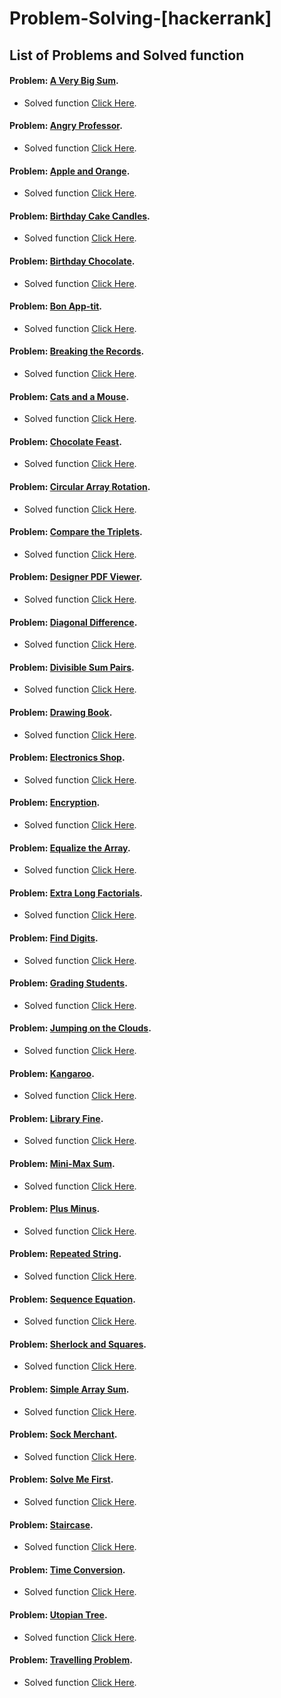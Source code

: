 # Problem-Solving-[hackerrank]
## List of Problems and Solved function
#### Problem: [A Very Big Sum](https://github.com/AMIYAMAITY/Problem-Solving--hackerrank/blob/master/Problem%20Solving/A%20Very%20Big%20Sum/a-very-big-sum-English.pdf).
- Solved function [Click Here](https://github.com/AMIYAMAITY/Problem-Solving--hackerrank/blob/master/Problem%20Solving/A%20Very%20Big%20Sum/AVeryBigSum.c).
#### Problem: [Angry Professor](https://github.com/AMIYAMAITY/Problem-Solving--hackerrank/blob/master/Problem%20Solving/Angry%20Professor/angry-professor-English.pdf).
- Solved function [Click Here](https://github.com/AMIYAMAITY/Problem-Solving--hackerrank/blob/master/Problem%20Solving/Angry%20Professor/AngryProfessor.java).

#### Problem: [Apple and Orange](https://github.com/AMIYAMAITY/Problem-Solving--hackerrank/blob/master/Problem%20Solving/Apple%20and%20Orange/apple-and-orange-English.pdf).
- Solved function [Click Here](https://github.com/AMIYAMAITY/Problem-Solving--hackerrank/blob/master/Problem%20Solving/Apple%20and%20Orange/AppleandOrange.c).

#### Problem: [Birthday Cake Candles](https://github.com/AMIYAMAITY/Problem-Solving--hackerrank/blob/master/Problem%20Solving/Birthday%20Cake%20Candles/birthday-cake-candles-English.pdf).
- Solved function [Click Here](https://github.com/AMIYAMAITY/Problem-Solving--hackerrank/blob/master/Problem%20Solving/Birthday%20Cake%20Candles/BirthdayCakeCandles.c).

#### Problem: [Birthday Chocolate](https://github.com/AMIYAMAITY/Problem-Solving--hackerrank/blob/master/Problem%20Solving/Birthday%20Chocolate/the-birthday-bar-English.pdf).
- Solved function [Click Here](https://github.com/AMIYAMAITY/Problem-Solving--hackerrank/blob/master/Problem%20Solving/Birthday%20Chocolate/BirthdayChocolate.c).

#### Problem: [Bon App-tit](https://github.com/AMIYAMAITY/Problem-Solving--hackerrank/blob/master/Problem%20Solving/Bon%20App-tit/bon-appetit-English.pdf).
- Solved function [Click Here](https://github.com/AMIYAMAITY/Problem-Solving--hackerrank/blob/master/Problem%20Solving/Bon%20App-tit/BonApp%C3%A9tit.java).

#### Problem: [Breaking the Records](https://github.com/AMIYAMAITY/Problem-Solving--hackerrank/blob/master/Problem%20Solving/Breaking%20the%20Records/breaking-best-and-worst-records-English.pdf).
- Solved function [Click Here](https://github.com/AMIYAMAITY/Problem-Solving--hackerrank/blob/master/Problem%20Solving/Breaking%20the%20Records/BreakingtheRecords.java).

#### Problem: [Cats and a Mouse](https://github.com/AMIYAMAITY/Problem-Solving--hackerrank/blob/master/Problem%20Solving/Cats%20and%20a%20Mouse/cats-and-a-mouse-English.pdf).
- Solved function [Click Here](https://github.com/AMIYAMAITY/Problem-Solving--hackerrank/blob/master/Problem%20Solving/Cats%20and%20a%20Mouse/CatsandaMouse.java).

#### Problem: [Chocolate Feast](https://github.com/AMIYAMAITY/Problem-Solving--hackerrank/blob/master/Problem%20Solving/Chocolate%20Feast/chocolate-feast-English.pdf).
- Solved function [Click Here](https://github.com/AMIYAMAITY/Problem-Solving--hackerrank/blob/master/Problem%20Solving/Chocolate%20Feast/ChocolateFeast.c).

#### Problem: [Circular Array Rotation](https://github.com/AMIYAMAITY/Problem-Solving--hackerrank/blob/master/Problem%20Solving/Circular%20Array%20Rotation/circular-array-rotation-English.pdf).
- Solved function [Click Here](https://github.com/AMIYAMAITY/Problem-Solving--hackerrank/blob/master/Problem%20Solving/Circular%20Array%20Rotation/CircularArrayRotation.java).

#### Problem: [Compare the Triplets](https://github.com/AMIYAMAITY/Problem-Solving--hackerrank/blob/master/Problem%20Solving/Compare%20the%20Triplets/compare-the-triplets-English.pdf).
- Solved function [Click Here](https://github.com/AMIYAMAITY/Problem-Solving--hackerrank/blob/master/Problem%20Solving/Compare%20the%20Triplets/ComparetheTriplets.c).

#### Problem: [Designer PDF Viewer](https://github.com/AMIYAMAITY/Problem-Solving--hackerrank/blob/master/Problem%20Solving/Designer%20PDF%20Viewer/designer-pdf-viewer-English.pdf).
- Solved function [Click Here](https://github.com/AMIYAMAITY/Problem-Solving--hackerrank/blob/master/Problem%20Solving/Designer%20PDF%20Viewer/DesignerPDFViewer.java).

#### Problem: [Diagonal Difference](https://github.com/AMIYAMAITY/Problem-Solving--hackerrank/blob/master/Problem%20Solving/Diagonal%20Difference/diagonal-difference-English.pdf).
- Solved function [Click Here](https://github.com/AMIYAMAITY/Problem-Solving--hackerrank/blob/master/Problem%20Solving/Diagonal%20Difference/DiagonalDifference.c).

#### Problem: [Divisible Sum Pairs](https://github.com/AMIYAMAITY/Problem-Solving--hackerrank/blob/master/Problem%20Solving/Divisible%20Sum%20Pairs/divisible-sum-pairs-English.pdf).
- Solved function [Click Here](https://github.com/AMIYAMAITY/Problem-Solving--hackerrank/blob/master/Problem%20Solving/Divisible%20Sum%20Pairs/DivisibleSumPairs.java).

#### Problem: [Drawing Book](https://github.com/AMIYAMAITY/Problem-Solving--hackerrank/blob/master/Problem%20Solving/Drawing%20Book/drawing-book-English.pdf).
- Solved function [Click Here](https://github.com/AMIYAMAITY/Problem-Solving--hackerrank/blob/master/Problem%20Solving/Drawing%20Book/DrawingBook.java).

#### Problem: [Electronics Shop](https://github.com/AMIYAMAITY/Problem-Solving--hackerrank/blob/master/Problem%20Solving/Electronics%20Shop/electronics-shop-English.pdf).
- Solved function [Click Here](https://github.com/AMIYAMAITY/Problem-Solving--hackerrank/blob/master/Problem%20Solving/Electronics%20Shop/ElectronicsShop.java).

#### Problem: [Encryption](https://github.com/AMIYAMAITY/Problem-Solving--hackerrank/blob/master/Problem%20Solving/Encryption/encryption-English.pdf).
- Solved function [Click Here](https://github.com/AMIYAMAITY/Problem-Solving--hackerrank/blob/master/Problem%20Solving/Encryption/Encryption.java).

#### Problem: [Equalize the Array](https://github.com/AMIYAMAITY/Problem-Solving--hackerrank/blob/master/Problem%20Solving/Equalize%20the%20Array/equality-in-a-array-English%20(1).pdf).
- Solved function [Click Here](https://github.com/AMIYAMAITY/Problem-Solving--hackerrank/blob/master/Problem%20Solving/Equalize%20the%20Array/EqualizetheArray.c).

#### Problem: [Extra Long Factorials](https://github.com/AMIYAMAITY/Problem-Solving--hackerrank/blob/master/Problem%20Solving/Extra%20Long%20Factorials/extra-long-factorials-English.pdf).
- Solved function [Click Here](https://github.com/AMIYAMAITY/Problem-Solving--hackerrank/blob/master/Problem%20Solving/Extra%20Long%20Factorials/ExtraLongFactorials.java).

#### Problem: [Find Digits](https://github.com/AMIYAMAITY/Problem-Solving--hackerrank/blob/master/Problem%20Solving/Find%20Digits/find-digits-English.pdf).
- Solved function [Click Here](https://github.com/AMIYAMAITY/Problem-Solving--hackerrank/blob/master/Problem%20Solving/Find%20Digits/FindDigits.java).

#### Problem: [Grading Students](https://github.com/AMIYAMAITY/Problem-Solving--hackerrank/blob/master/Problem%20Solving/Grading%20Students/grading-English.pdf).
- Solved function [Click Here](https://github.com/AMIYAMAITY/Problem-Solving--hackerrank/blob/master/Problem%20Solving/Grading%20Students/GradingStudents.java).

#### Problem: [Jumping on the Clouds](https://github.com/AMIYAMAITY/Problem-Solving--hackerrank/blob/master/Problem%20Solving/Jumping%20on%20the%20Clouds/jumping-on-the-clouds-English.pdf).
- Solved function [Click Here](https://github.com/AMIYAMAITY/Problem-Solving--hackerrank/blob/master/Problem%20Solving/Jumping%20on%20the%20Clouds/JumpingontheClouds.java).

#### Problem: [Kangaroo](https://github.com/AMIYAMAITY/Problem-Solving--hackerrank/blob/master/Problem%20Solving/Kangaroo/kangaroo-English.pdf).
- Solved function [Click Here](https://github.com/AMIYAMAITY/Problem-Solving--hackerrank/blob/master/Problem%20Solving/Kangaroo/Kangaroo.c).

#### Problem: [Library Fine](https://github.com/AMIYAMAITY/Problem-Solving--hackerrank/blob/master/Problem%20Solving/Library%20Fine/library-fine-English.pdf).
- Solved function [Click Here](https://github.com/AMIYAMAITY/Problem-Solving--hackerrank/blob/master/Problem%20Solving/Library%20Fine/LibraryFine.c).

#### Problem: [Mini-Max Sum](https://github.com/AMIYAMAITY/Problem-Solving--hackerrank/blob/master/Problem%20Solving/Mini-Max%20Sum/mini-max-sum-English.pdf).
- Solved function [Click Here](https://github.com/AMIYAMAITY/Problem-Solving--hackerrank/blob/master/Problem%20Solving/Mini-Max%20Sum/MiniMaxSum.c).

#### Problem: [Plus Minus](https://github.com/AMIYAMAITY/Problem-Solving--hackerrank/blob/master/Problem%20Solving/Plus%20Minus/plus-minus-English.pdf).
- Solved function [Click Here](https://github.com/AMIYAMAITY/Problem-Solving--hackerrank/blob/master/Problem%20Solving/Plus%20Minus/Plus%20Minus.c).

#### Problem: [Repeated String](https://github.com/AMIYAMAITY/Problem-Solving--hackerrank/blob/master/Problem%20Solving/Repeated%20String/repeated-string-English.pdf).
- Solved function [Click Here](https://github.com/AMIYAMAITY/Problem-Solving--hackerrank/blob/master/Problem%20Solving/Repeated%20String/RepeatedString.c).

#### Problem: [Sequence Equation](https://github.com/AMIYAMAITY/Problem-Solving--hackerrank/blob/master/Problem%20Solving/Sequence%20Equation/permutation-equation-English.pdf).
- Solved function [Click Here](https://github.com/AMIYAMAITY/Problem-Solving--hackerrank/blob/master/Problem%20Solving/Sequence%20Equation/SequenceEquation.java).

#### Problem: [Sherlock and Squares](https://github.com/AMIYAMAITY/Problem-Solving--hackerrank/blob/master/Problem%20Solving/Sherlock%20and%20Squares/sherlock-and-squares-English.pdf).
- Solved function [Click Here](https://github.com/AMIYAMAITY/Problem-Solving--hackerrank/blob/master/Problem%20Solving/Sherlock%20and%20Squares/SherlockandSquares.c).

#### Problem: [Simple Array Sum](https://github.com/AMIYAMAITY/Problem-Solving--hackerrank/blob/master/Problem%20Solving/Simple%20Array%20Sum/simple-array-sum-English.pdf).
- Solved function [Click Here](https://github.com/AMIYAMAITY/Problem-Solving--hackerrank/blob/master/Problem%20Solving/Simple%20Array%20Sum/SimpleArraySum.c).

#### Problem: [Sock Merchant](https://github.com/AMIYAMAITY/Problem-Solving--hackerrank/blob/master/Problem%20Solving/Sock%20Merchant/sock-merchant-English.pdf).
- Solved function [Click Here](https://github.com/AMIYAMAITY/Problem-Solving--hackerrank/blob/master/Problem%20Solving/Sock%20Merchant/SockMerchant.java).

#### Problem: [Solve Me First](https://github.com/AMIYAMAITY/Problem-Solving--hackerrank/blob/master/Problem%20Solving/Solve%20Me%20First/solve-me-first-English.pdf).
- Solved function [Click Here](https://github.com/AMIYAMAITY/Problem-Solving--hackerrank/blob/master/Problem%20Solving/Solve%20Me%20First/SolveMeFirst.c).

#### Problem: [Staircase](https://github.com/AMIYAMAITY/Problem-Solving--hackerrank/blob/master/Problem%20Solving/Staircase/staircase-English.pdf).
- Solved function [Click Here](https://github.com/AMIYAMAITY/Problem-Solving--hackerrank/blob/master/Problem%20Solving/Staircase/Staircase.c).

#### Problem: [Time Conversion](https://github.com/AMIYAMAITY/Problem-Solving--hackerrank/blob/master/Problem%20Solving/Time%20Conversion/time-conversion-English.pdf).
- Solved function [Click Here](https://github.com/AMIYAMAITY/Problem-Solving--hackerrank/blob/master/Problem%20Solving/Time%20Conversion/TimeConversion.c).

#### Problem: [Utopian Tree](https://github.com/AMIYAMAITY/Problem-Solving--hackerrank/blob/master/Problem%20Solving/Utopian%20Tree/utopian-tree-English.pdf).
- Solved function [Click Here](https://github.com/AMIYAMAITY/Problem-Solving--hackerrank/blob/master/Problem%20Solving/Utopian%20Tree/UtopianTree.c).

#### Problem: [Travelling Problem](https://github.com/AMIYAMAITY/Problem-Solving--hackerrank/blob/master/Problem%20Solving/travellingProblem/travellingproblem.jpg).
- Solved function [Click Here](https://github.com/AMIYAMAITY/Problem-Solving--hackerrank/blob/master/Problem%20Solving/travellingProblem/travellingProblem.c).


